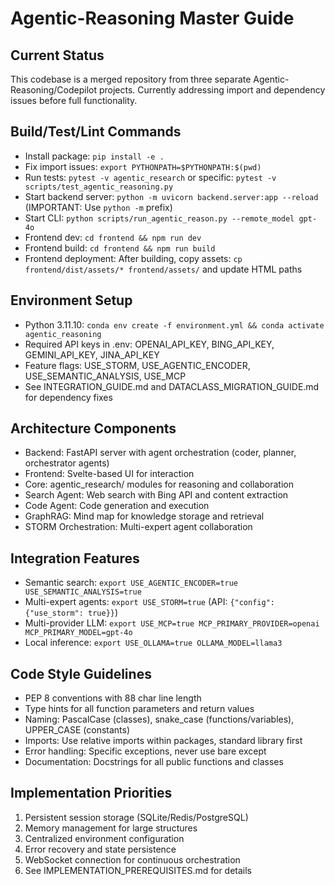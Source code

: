 # Agentic-Reasoning Master Guide

## Current Status
This codebase is a merged repository from three separate Agentic-Reasoning/Codepilot projects.
Currently addressing import and dependency issues before full functionality.

## Build/Test/Lint Commands
- Install package: `pip install -e .`
- Fix import issues: `export PYTHONPATH=$PYTHONPATH:$(pwd)`
- Run tests: `pytest -v agentic_research` or specific: `pytest -v scripts/test_agentic_reasoning.py`
- Start backend server: `python -m uvicorn backend.server:app --reload` (IMPORTANT: Use `python -m` prefix)
- Start CLI: `python scripts/run_agentic_reason.py --remote_model gpt-4o`
- Frontend dev: `cd frontend && npm run dev`
- Frontend build: `cd frontend && npm run build`
- Frontend deployment: After building, copy assets: `cp frontend/dist/assets/* frontend/assets/` and update HTML paths

## Environment Setup
- Python 3.11.10: `conda env create -f environment.yml && conda activate agentic_reasoning`
- Required API keys in .env: OPENAI_API_KEY, BING_API_KEY, GEMINI_API_KEY, JINA_API_KEY
- Feature flags: USE_STORM, USE_AGENTIC_ENCODER, USE_SEMANTIC_ANALYSIS, USE_MCP
- See INTEGRATION_GUIDE.md and DATACLASS_MIGRATION_GUIDE.md for dependency fixes

## Architecture Components
- Backend: FastAPI server with agent orchestration (coder, planner, orchestrator agents)
- Frontend: Svelte-based UI for interaction
- Core: agentic_research/ modules for reasoning and collaboration
- Search Agent: Web search with Bing API and content extraction
- Code Agent: Code generation and execution
- GraphRAG: Mind map for knowledge storage and retrieval
- STORM Orchestration: Multi-expert agent collaboration

## Integration Features
- Semantic search: `export USE_AGENTIC_ENCODER=true USE_SEMANTIC_ANALYSIS=true`
- Multi-expert agents: `export USE_STORM=true` (API: `{"config": {"use_storm": true}}`)
- Multi-provider LLM: `export USE_MCP=true MCP_PRIMARY_PROVIDER=openai MCP_PRIMARY_MODEL=gpt-4o`
- Local inference: `export USE_OLLAMA=true OLLAMA_MODEL=llama3`

## Code Style Guidelines
- PEP 8 conventions with 88 char line length
- Type hints for all function parameters and return values
- Naming: PascalCase (classes), snake_case (functions/variables), UPPER_CASE (constants)
- Imports: Use relative imports within packages, standard library first
- Error handling: Specific exceptions, never use bare except
- Documentation: Docstrings for all public functions and classes

## Implementation Priorities
1. Persistent session storage (SQLite/Redis/PostgreSQL)
2. Memory management for large structures
3. Centralized environment configuration
4. Error recovery and state persistence
5. WebSocket connection for continuous orchestration
6. See IMPLEMENTATION_PREREQUISITES.md for details